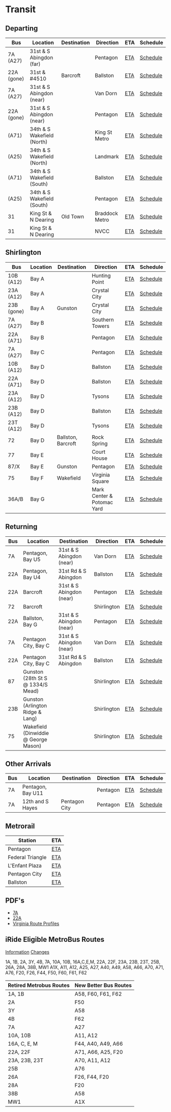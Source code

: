 # Transit

<link rel="stylesheet" type="text/css" href="css/markdown.css">
<link rel="shortcut icon" href="ico/favicon.png" type="image/x-icon">

## Departing

| Bus | Location | Destination | Direction | ETA | Schedule |
| --- | -------- | ----------- | --------- | --- | -------- |
| 7A (A27) | 31st & S Abingdon (far) | | Pentagon | [ETA](https://buseta.wmata.com/m/index?q=6000021) | [Schedule](https://buseta.wmata.com/where/schedule?id=1_2169) |
| 22A (gone) | 31st & #4510 | Barcroft | Ballston | [ETA](https://buseta.wmata.com/m/index?q=6000025) | [Schedule](https://buseta.wmata.com/where/schedule?id=1_2199) |
| 7A (A27) | 31st & S Abingdon (near) | | Van Dorn | [ETA](https://buseta.wmata.com/m/index?q=6000022) | [Schedule](https://buseta.wmata.com/where/schedule?id=1_2180) |
| 22A (gone) | 31st & S Abingdon (near) | | Pentagon | [ETA](https://buseta.wmata.com/m/index?q=6000022) | [Schedule](https://buseta.wmata.com/where/schedule?id=1_2180) |
| (A71) | 34th & S Wakefield (North) | | King St Metro | [ETA](https://buseta.wmata.com/m/index?q=6000914) | [Schedule](https://buseta.wmata.com/where/schedule?id=1_14344) |
| (A25) | 34th & S Wakefield (North) | | Landmark | [ETA](https://buseta.wmata.com/m/index?q=6000914) | [Schedule](https://buseta.wmata.com/where/schedule?id=1_14344) |
| (A71) | 34th & S Wakefield (South) | | Ballston | [ETA](https://buseta.wmata.com/m/?q=6000015) | [Schedule](https://buseta.wmata.com/where/schedule?id=1_1996) |
| (A25) | 34th & S Wakefield (South) | | Pentagon | [ETA](https://buseta.wmata.com/m/?q=6000015) | [Schedule](https://buseta.wmata.com/where/schedule?id=1_1996) |
| 31 | King St & N Dearing | Old Town | Braddock Metro | [ETA](https://dashbus.obaweb.org/tracker/m/?q=4000338) | [Schedule](https://dashbus.obaweb.org/tracker/where/schedule?id=1_1846) |
| 31 | King St & N Dearing | | NVCC | [ETA](https://dashbus.obaweb.org/tracker/m/?q=4000337) | [Schedule](https://dashbus.obaweb.org/tracker/where/schedule?id=1_1845) |

## Shirlington

| Bus | Location | Destination | Direction | ETA | Schedule |
| --- | -------- | ----------- | --------- | --- | -------- |
| 10B (A12) | Bay A | | Hunting Point | [ETA](https://buseta.wmata.com/m/index?q=6001234) | [Schedule](https://buseta.wmata.com/where/schedule?id=1_16442) |
| 23A (A12) | Bay A | | Crystal City | [ETA](https://buseta.wmata.com/m/index?q=6001234) | [Schedule](https://buseta.wmata.com/where/schedule?id=1_16442) |
| 23B (gone) | Bay A | Gunston | Crystal City | [ETA](https://buseta.wmata.com/m/index?q=6001234) | [Schedule](https://buseta.wmata.com/where/schedule?id=1_16442) |
| 7A (A27) | Bay B | | Southern Towers | [ETA](https://buseta.wmata.com/m/index?q=6001235) | [Schedule](https://buseta.wmata.com/where/schedule?id=1_16459) |
| 22A (A71) | Bay B | | Pentagon | [ETA](https://buseta.wmata.com/m/index?q=6001235) | [Schedule](https://buseta.wmata.com/where/schedule?id=1_16459) |
| 7A (A27) | Bay C | | Pentagon | [ETA](https://buseta.wmata.com/m/index?q=6001236) | [Schedule](https://buseta.wmata.com/where/schedule?id=1_16456) |
| 10B (A12) | Bay D | | Ballston | [ETA](https://buseta.wmata.com/m/index?q=6001237) | [Schedule](https://buseta.wmata.com/where/schedule?id=1_16448) |
| 22A (A71) | Bay D | | Ballston | [ETA](https://buseta.wmata.com/m/index?q=6001237) | [Schedule](https://buseta.wmata.com/where/schedule?id=1_16448) |
| 23A (A12) | Bay D | | Tysons | [ETA](https://buseta.wmata.com/m/index?q=6001237) | [Schedule](https://buseta.wmata.com/where/schedule?id=1_16448) |
| 23B (A12) | Bay D | | Ballston | [ETA](https://buseta.wmata.com/m/index?q=6001237) | [Schedule](https://buseta.wmata.com/where/schedule?id=1_16448) |
| 23T (A12) | Bay D | | Tysons | [ETA](https://buseta.wmata.com/m/index?q=6001237) | [Schedule](https://buseta.wmata.com/where/schedule?id=1_16448) |
| 72 | Bay D | Ballston, Barcroft | Rock Spring | [ETA](https://www.arlingtontransit.com/realtime/72/6001237) | [Schedule](https://www.arlingtontransit.com/routes-schedules/schedules/timetable/ART/72) |
| 77 | Bay E | | Court House | [ETA](https://www.arlingtontransit.com/realtime/77/6001276) | [Schedule](https://www.arlingtontransit.com/routes-schedules/schedules/timetable/ART/77) |
| 87/X | Bay E | Gunston | Pentagon | [ETA](https://www.arlingtontransit.com/realtime/87/6001276) | [Schedule](https://www.arlingtontransit.com/routes-schedules/schedules/timetable/ART/87) |
| 75 | Bay F | Wakefield | Virginia Square | [ETA](https://www.arlingtontransit.com/realtime/75/6001270) | [Schedule](https://www.arlingtontransit.com/routes-schedules/schedules/timetable/ART/75) |
| 36A/B | Bay G | | Mark Center & Potomac Yard | [ETA](https://dashbus.obaweb.org/tracker/m/?q=6001365) | [Schedule](https://dashbus.obaweb.org/tracker/where/schedule?id=71_719) |

## Returning

| Bus | Location | Destination | Direction | ETA | Schedule |
| --- | -------- | ----------- | --------- | --- | -------- |
| 7A | Pentagon, Bay U5 | 31st & S Abingdon (near) | Van Dorn | [ETA](https://buseta.wmata.com/m/index?q=6000884) | [Schedule](https://buseta.wmata.com/where/schedule?id=1_14261) |
| 22A | Pentagon, Bay U4 | 31st Rd & S Abingdon | Ballston | [ETA](https://buseta.wmata.com/m/index?q=6000904) | [Schedule](https://buseta.wmata.com/where/schedule?id=1_14313) |
| 22A | Barcroft | 31st & S Abingdon (near) | Pentagon | [ETA](https://buseta.wmata.com/m/index?q=6001398) | [Schedule](https://buseta.wmata.com/where/schedule?id=1_27713) |
| 72 | Barcroft | | Shirlington | [ETA](https://www.arlingtontransit.com/realtime/72/6000105) | [Schedule](https://www.arlingtontransit.com/routes-schedules/schedules/timetable/ART/72) |
| 22A | Ballston, Bay G | 31st & S Abingdon (near) | Pentagon | [ETA](https://buseta.wmata.com/m/index?q=6001072) | [Schedule](https://buseta.wmata.com/where/schedule?id=1_28055) |
| 7A | Pentagon City, Bay C | 31st & S Abingdon (near) | Van Dorn | [ETA](https://buseta.wmata.com/m/index?q=6001402) | [Schedule](https://buseta.wmata.com/where/schedule?id=1_27717) |
| 22A | Pentagon City, Bay C | 31st Rd & S Abingdon | Ballston | [ETA](https://buseta.wmata.com/m/index?q=6001402) | [Schedule](https://buseta.wmata.com/where/schedule?id=1_27717) |
| 87 | Gunston (28th St S @ 1334/S Mead) | | Shirlington | [ETA](https://www.arlingtontransit.com/realtime/87/6000073) | [Schedule](https://www.arlingtontransit.com/routes-schedules/schedules/timetable/ART/87) |
| 23B | Gunston (Arlington Ridge & Lang) | | Shirlington | [ETA](https://buseta.wmata.com/m/index?q=6000084) | [Schedule](https://buseta.wmata.com/where/schedule?id=1_2674) |
| 75 | Wakefield (Dinwiddie @ George Mason) | | Shirlington | [ETA](https://www.arlingtontransit.com/realtime/75/6001259) | [Schedule](https://www.arlingtontransit.com/routes-schedules/schedules/timetable/ART/75) |

## Other Arrivals

| Bus | Location | Destination | Direction | ETA | Schedule |
| --- | -------- | ----------- | --------- | --- | -------- |
| 7A | Pentagon, Bay U11 | | Pentagon | [ETA](https://buseta.wmata.com/m/index?q=6000938) | [Schedule](https://buseta.wmata.com/where/schedule?id=1_14595) |
| 7A | 12th and S Hayes | Pentagon City | Pentagon | [ETA](https://buseta.wmata.com/m/index?q=6001385) | [Schedule](https://buseta.wmata.com/where/schedule?id=1_27613) |

## Metrorail

| Station | ETA |
| ---------------- | ------------------------------------------------------------ |
| Pentagon | [ETA](https://www.wmata.com/js/nexttrain/nexttrain.html#C07) |
| Federal Triangle | [ETA](https://www.wmata.com/js/nexttrain/nexttrain.html#D01) |
| L'Enfant Plaza | [ETA](https://www.wmata.com/js/nexttrain/nexttrain.html#D03,F03) |
| Pentagon City | [ETA](https://www.wmata.com/js/nexttrain/nexttrain.html#C08) |
| Ballston | [ETA](https://www.wmata.com/js/nexttrain/nexttrain.html#K04) |

## PDF's

 - [7A](https://www.wmata.com/schedules/timetables/upload/7A_211226.pdf)
 - [22A](https://www.wmata.com/schedules/timetables/upload/22A,F%2028F_220529.pdf)
 - [Virginia Route Profiles](https://www.wmata.com/schedules/timetables/upcoming-changes/index.cfm?state=VA)

## iRide Eligible MetroBus Routes

[Information](https://www.arlingtontransit.com/about/programs/iride-for-arlington-students/)
[Changes](https://www.apsva.us/post/changes-are-coming-to-metrobus-routes/)

1A, 1B, 2A, 3Y, 4B, 7A, 10A, 10B, 16A,C,E,M, 22A, 22F, 23A, 23B, 23T, 25B, 26A, 28A, 38B, MW1
A1X, A11, A12, A25, A27, A40, A49, A58, A66, A70, A71, A76, F20, F26, F44, F50, F60, F61, F62

| **Retired Metrobus Routes** | **New Better Bus Routes** |
| --------------------------- | ------------------------- |
| 1A, 1B                      | A58, F60, F61, F62        |
| 2A                          | F50                       |
| 3Y                          | A58                       |
| 4B                          | F62                       |
| 7A                          | A27                       |
| 10A, 10B                    | A11, A12                  |
| 16A, C, E, M                | F44, A40, A49, A66        |
| 22A, 22F                    | A71, A66, A25, F20        |
| 23A, 23B, 23T               | A70, A11, A12             |
| 25B                         | A76                       |
| 26A                         | F26, F44, F20             |
| 28A                         | F20                       |
| 38B                         | A58                       |
| MW1                         | A1X                       |